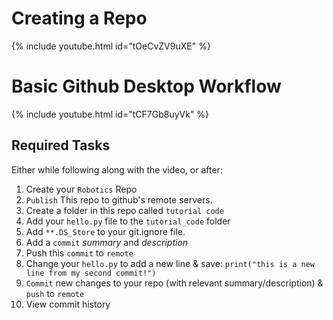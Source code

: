 # Creating a Repo
{% include youtube.html id="tOeCvZV9uXE" %}

# Basic Github Desktop Workflow
{% include youtube.html id="tCF7Gb8uyVk" %}

## Required Tasks
Either while following along with the video, or after: 

1. Create your `Robotics` Repo
2. `Publish` This repo to github's remote servers. 
3. Create a folder in this repo called `tutorial code`
4. Add your `hello.py` file to the `tutorial_code` folder
5. Add `**.DS_Store` to your git.ignore file. 
6. Add a `commit` *summary* and *description* 
7. Push this `commit` to `remote`
8. Change your `hello.py` to add a new line & save:
    `print("this is a new line from my second commit!")`
9. `Commit` new changes to your repo (with relevant summary/description) & `push` to `remote`
10. View commit history
